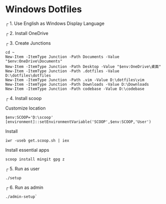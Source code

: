 # Windows Dotfiles

┌ 1. Use English as Windows Display Language

┌ 2. Install OneDrive

┌ 3. Create Junctions

```
cd ~
New-Item -ItemType Junction -Path Documents -Value "$env:OneDrive\Documents"
New-Item -ItemType Junction -Path Desktop -Value "$env:OneDrive\桌面"
New-Item -ItemType Junction -Path .dotfiles -Value D:\dotfiles\dotfiles
New-Item -ItemType Junction -Path .vim -Value D:\dotfiles\vim
New-Item -ItemType Junction -Path Downloads -Value D:\Downloads
New-Item -ItemType Junction -Path codebase -Value D:\codebase
```

┌ 4. Install scoop

Customize location

```
$env:SCOOP='D:\scoop'
[environment]::setEnvironmentVariable('SCOOP',$env:SCOOP,'User')
```

Install

```
iwr -useb get.scoop.sh | iex
```

Install essential apps

```
scoop install mingit gpg z
```

┌ 5. Run as user

```
./setup
```

┌ 6. Run as admin

```
./admin-setup`
```

